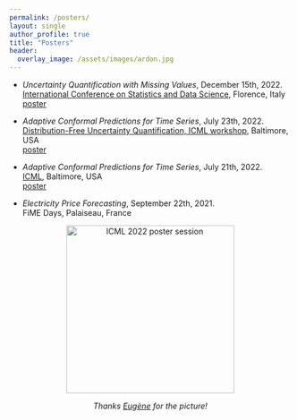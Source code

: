 ```yaml
---
permalink: /posters/
layout: single
author_profile: true
title: "Posters"
header:
  overlay_image: /assets/images/ardon.jpg
---
```


- *Uncertainty Quantification with Missing Values*, December 15th, 2022.  
[International Conference on Statistics and Data Science](https://sites.google.com/view/icsds2022), Florence, Italy  
[poster](http://mzaffran.github.io/assets/files/Posters/uq_na_icsds_poster.pdf)

- *Adaptive Conformal Predictions for Time Series*, July 23th, 2022.  
[Distribution-Free Uncertainty Quantification, ICML workshop](https://sites.google.com/berkeley.edu/dfuq-22/home), Baltimore, USA  
[poster](http://mzaffran.github.io/assets/files/Posters/acp_ts_dfuq_poster.pdf)

- *Adaptive Conformal Predictions for Time Series*, July 21th, 2022.  
[ICML](https://icml.cc/Conferences/2022), Baltimore, USA  
[poster](http://mzaffran.github.io/assets/files/Posters/acp_ts_icml_poster.pdf)

- *Electricity Price Forecasting*, September 22th, 2021.  
FiME Days, Palaiseau, France  

<p align="center">
    <img src="http://mzaffran.github.io/assets/images/poster.pdf" alt="ICML 2022 poster session" width="300"/>  
</p>   
<p align="center">     
    <em>Thanks <a href="https://eugenendiaye.github.io/">Eugène</a> for the picture!</em>
</p>
